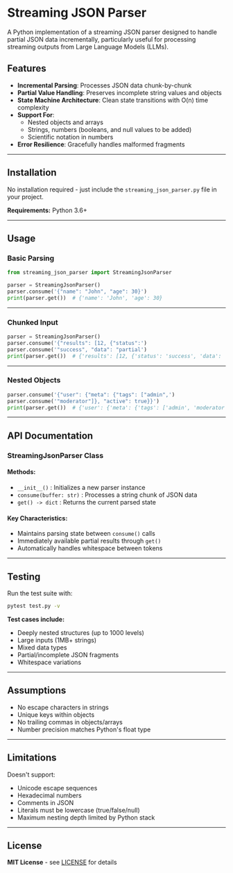 
# Streaming JSON Parser

A Python implementation of a streaming JSON parser designed to handle partial JSON data incrementally, particularly useful for processing streaming outputs from Large Language Models (LLMs).

## Features

- **Incremental Parsing**: Processes JSON data chunk-by-chunk  
- **Partial Value Handling**: Preserves incomplete string values and objects  
- **State Machine Architecture**: Clean state transitions with O(n) time complexity  
- **Support For**:  
  - Nested objects and arrays  
  - Strings, numbers (booleans, and null values to be added) 
  - Scientific notation in numbers  
- **Error Resilience**: Gracefully handles malformed fragments  

---

## Installation
No installation required - just include the `streaming_json_parser.py` file in your project.

**Requirements:** Python 3.6+

---

## Usage

### Basic Parsing
```python
from streaming_json_parser import StreamingJsonParser

parser = StreamingJsonParser()
parser.consume('{"name": "John", "age": 30}')
print(parser.get())  # {'name': 'John', 'age': 30}
```

---

### Chunked Input
```python
parser = StreamingJsonParser()
parser.consume('{"results": [12, {"status":')
parser.consume('"success", "data": "partial')
print(parser.get())  # {'results': [12, {'status': 'success', 'data': 'partial'}]}
```

---

### Nested Objects
```python
parser.consume('{"user": {"meta": {"tags": ["admin",')
parser.consume('"moderator"]}, "active": true}}')
print(parser.get())  # {'user': {'meta': {'tags': ['admin', 'moderator']}, 'active': True}}
```

---

## API Documentation

### **StreamingJsonParser Class**

#### Methods:
- `__init__()` : Initializes a new parser instance  
- `consume(buffer: str)` : Processes a string chunk of JSON data  
- `get() -> dict` : Returns the current parsed state  

#### Key Characteristics:
- Maintains parsing state between `consume()` calls  
- Immediately available partial results through `get()`  
- Automatically handles whitespace between tokens  

---

## Testing

Run the test suite with:
```bash
pytest test.py -v
```

**Test cases include:**  
- Deeply nested structures (up to 1000 levels)  
- Large inputs (1MB+ strings)  
- Mixed data types  
- Partial/incomplete JSON fragments  
- Whitespace variations  

---

## Assumptions

- No escape characters in strings  
- Unique keys within objects  
- No trailing commas in objects/arrays  
- Number precision matches Python's float type  

---

## Limitations

Doesn't support:  
- Unicode escape sequences  
- Hexadecimal numbers  
- Comments in JSON  
- Literals must be lowercase (true/false/null)  
- Maximum nesting depth limited by Python stack  

---

## License

**MIT License** - see [LICENSE](LICENSE) for details

